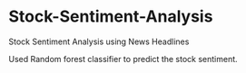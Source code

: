# Stock-Sentiment-Analysis

Stock Sentiment Analysis using News Headlines

Used Random forest classifier to predict the stock sentiment.
